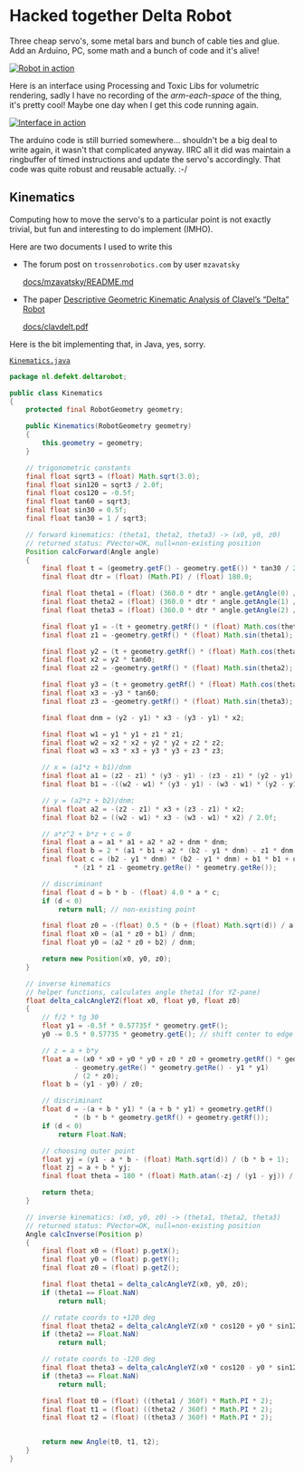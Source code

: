 # Hacked together Delta Robot

Three cheap servo's, some metal bars and bunch of cable ties and glue.
Add an Arduino, PC, some math and a bunch of code and it's alive!

[![Robot in action](https://img.youtube.com/vi/Kn3VV5BHonI/0.jpg)](https://www.youtube.com/watch?v=Kn3VV5BHonI "Delta robot in action")

Here is an interface using Processing and Toxic Libs for volumetric
rendering, sadly I have no recording of the *arm-each-space* of the thing,
it's pretty cool! Maybe one day when I get this code running again.

[![Interface in action](https://img.youtube.com/vi/HjgTAZnQrv4/0.jpg)](https://www.youtube.com/watch?v=HjgTAZnQrv4 "Delta robot in action")

The arduino code is still burried somewhere... shouldn't be a big deal
to write again, it wasn't that complicated anyway. IIRC all it did was
maintain a ringbuffer of timed instructions and update the servo's
accordingly. That code was quite robust and reusable actually. :-/

## Kinematics

Computing how to move the servo's to a particular point is not exactly trivial,
but fun and interesting to do implement (IMHO).

Here are two documents I used to write this

- The forum post on `trossenrobotics.com` by user `mzavatsky`

  [docs/mzavatsky/README.md](docs/mzavatsky/README.md)

- The paper [Descriptive Geometric Kinematic Analysis
of Clavel’s “Delta” Robot](http://www.cim.mcgill.ca/~paul/clavdelt.pdf)

  [docs/clavdelt.pdf](docs/clavdelt.pdf)



Here is the bit implementing that, in Java, yes, sorry.

[`Kinematics.java`](deltarobot-api/src/nl/defekt/deltarobot/Kinematics.java)

```java
package nl.defekt.deltarobot;

public class Kinematics
{
	protected final RobotGeometry geometry;

	public Kinematics(RobotGeometry geometry)
	{
		this.geometry = geometry;
	}

	// trigonometric constants
	final float sqrt3 = (float) Math.sqrt(3.0);
	final float sin120 = sqrt3 / 2.0f;
	final float cos120 = -0.5f;
	final float tan60 = sqrt3;
	final float sin30 = 0.5f;
	final float tan30 = 1 / sqrt3;

	// forward kinematics: (theta1, theta2, theta3) -> (x0, y0, z0)
	// returned status: PVector=OK, null=non-existing position
	Position calcForward(Angle angle)
	{
		final float t = (geometry.getF() - geometry.getE()) * tan30 / 2;
		final float dtr = (float) (Math.PI) / (float) 180.0;

		final float theta1 = (float) (360.0 * dtr * angle.getAngle(0) / (2 * Math.PI));
		final float theta2 = (float) (360.0 * dtr * angle.getAngle(1) / (2 * Math.PI));
		final float theta3 = (float) (360.0 * dtr * angle.getAngle(2) / (2 * Math.PI));

		final float y1 = -(t + geometry.getRf() * (float) Math.cos(theta1));
		final float z1 = -geometry.getRf() * (float) Math.sin(theta1);

		final float y2 = (t + geometry.getRf() * (float) Math.cos(theta2)) * sin30;
		final float x2 = y2 * tan60;
		final float z2 = -geometry.getRf() * (float) Math.sin(theta2);

		final float y3 = (t + geometry.getRf() * (float) Math.cos(theta3)) * sin30;
		final float x3 = -y3 * tan60;
		final float z3 = -geometry.getRf() * (float) Math.sin(theta3);

		final float dnm = (y2 - y1) * x3 - (y3 - y1) * x2;

		final float w1 = y1 * y1 + z1 * z1;
		final float w2 = x2 * x2 + y2 * y2 + z2 * z2;
		final float w3 = x3 * x3 + y3 * y3 + z3 * z3;

		// x = (a1*z + b1)/dnm
		final float a1 = (z2 - z1) * (y3 - y1) - (z3 - z1) * (y2 - y1);
		final float b1 = -((w2 - w1) * (y3 - y1) - (w3 - w1) * (y2 - y1)) / 2.0f;

		// y = (a2*z + b2)/dnm;
		final float a2 = -(z2 - z1) * x3 + (z3 - z1) * x2;
		final float b2 = ((w2 - w1) * x3 - (w3 - w1) * x2) / 2.0f;

		// a*z^2 + b*z + c = 0
		final float a = a1 * a1 + a2 * a2 + dnm * dnm;
		final float b = 2 * (a1 * b1 + a2 * (b2 - y1 * dnm) - z1 * dnm * dnm);
		final float c = (b2 - y1 * dnm) * (b2 - y1 * dnm) + b1 * b1 + dnm * dnm
				* (z1 * z1 - geometry.getRe() * geometry.getRe());

		// discriminant
		final float d = b * b - (float) 4.0 * a * c;
		if (d < 0)
			return null; // non-existing point

		final float z0 = -(float) 0.5 * (b + (float) Math.sqrt(d)) / a;
		final float x0 = (a1 * z0 + b1) / dnm;
		final float y0 = (a2 * z0 + b2) / dnm;

		return new Position(x0, y0, z0);
	}

	// inverse kinematics
	// helper functions, calculates angle theta1 (for YZ-pane)
	float delta_calcAngleYZ(float x0, float y0, float z0)
	{
		// f/2 * tg 30
		float y1 = -0.5f * 0.57735f * geometry.getF();
		y0 -= 0.5 * 0.57735 * geometry.getE(); // shift center to edge

		// z = a + b*y
		float a = (x0 * x0 + y0 * y0 + z0 * z0 + geometry.getRf() * geometry.getRf()
				- geometry.getRe() * geometry.getRe() - y1 * y1)
				/ (2 * z0);
		float b = (y1 - y0) / z0;

		// discriminant
		float d = -(a + b * y1) * (a + b * y1) + geometry.getRf()
				* (b * b * geometry.getRf() + geometry.getRf());
		if (d < 0)
			return Float.NaN;

		// choosing outer point
		float yj = (y1 - a * b - (float) Math.sqrt(d)) / (b * b + 1);
		float zj = a + b * yj;
		final float theta = 180 * (float) Math.atan(-zj / (y1 - yj)) / ((float) Math.PI) + ((yj > y1) ? 180 : 0);

		return theta;
	}

	// inverse kinematics: (x0, y0, z0) -> (theta1, theta2, theta3)
	// returned status: PVector=OK, null=non-existing position
	Angle calcInverse(Position p)
	{
		final float x0 = (float) p.getX();
		final float y0 = (float) p.getY();
		final float z0 = (float) p.getZ();

		final float theta1 = delta_calcAngleYZ(x0, y0, z0);
		if (theta1 == Float.NaN)
			return null;

		// rotate coords to +120 deg
		final float theta2 = delta_calcAngleYZ(x0 * cos120 + y0 * sin120, y0 * cos120 - x0 * sin120, z0);
		if (theta2 == Float.NaN)
			return null;

		// rotate coords to -120 deg
		final float theta3 = delta_calcAngleYZ(x0 * cos120 - y0 * sin120, y0 * cos120 + x0 * sin120, z0);
		if (theta3 == Float.NaN)
			return null;

		final float t0 = (float) ((theta1 / 360f) * Math.PI * 2);
		final float t1 = (float) ((theta2 / 360f) * Math.PI * 2);
		final float t2 = (float) ((theta3 / 360f) * Math.PI * 2);


		return new Angle(t0, t1, t2);
	}
}
```
